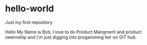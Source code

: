 # hello-world
Just my first repository

Hello My Name is Bob, I love to do Product Mangment and product owernship and I'm just digging into progamming her on GIT hub. 
